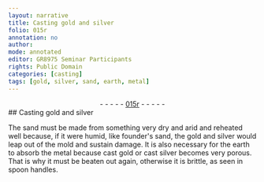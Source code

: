 ```yaml
---
layout: narrative
title: Casting gold and silver
folio: 015r
annotation: no
author:
mode: annotated
editor: GR8975 Seminar Participants
rights: Public Domain
categories: [casting]
tags: [gold, silver, sand, earth, metal]
---
```


 <div class="folio" align="center">- - - - - <a href="http://gallica.bnf.fr/ark:/12148/btv1b10500001g/f35.image" target="_blank">015r</a> - - - - - </div>  <span class="activity"></span> 
## Casting <span class="material">gold</span> and <span class="material">silver</span>

 
The <span class="material">sand</span> must be made from something very dry and arid and reheated well because, if it were humid, like <span class="material_format"><span class="profession">founder</span>'s <span class="material">sand</span></span>, the <span class="material">gold</span> and <span class="material">silver</span> would leap out of the <span class="tool">mold</span> and sustain damage. It is also necessary for the <span class="material">earth</span> to absorb the <span class="material">metal</span> because <span class="material_format">cast <span class="material">gold</span></span> or <span class="material_format">cast <span class="material">silver</span></span> becomes very porous. That is why it must be beaten out again, otherwise it is brittle, as seen in spoon handles.
 